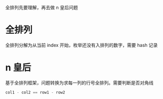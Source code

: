 全排列先要理解，再去做 n 皇后问题

# 全排列
全排列分解为从当前 index 开始，枚举还没有入排列的数字，需要 hash 记录


# n 皇后
基于全排列框架，问题转换为求每一列的行号全排列。需要判断是否对角线

```c
col1 - col2 == row1 - row2
```